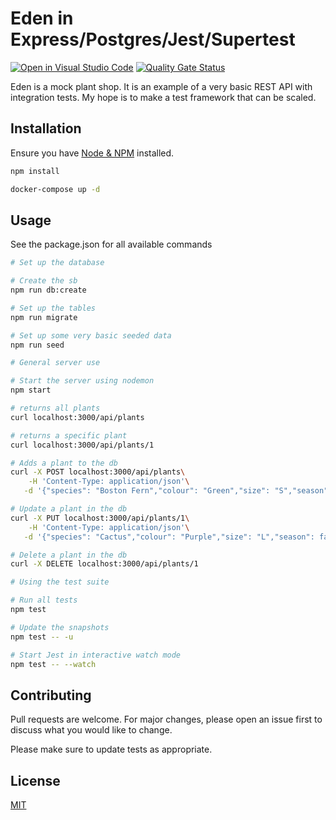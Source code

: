 # Eden in Express/Postgres/Jest/Supertest

[![Open in Visual Studio Code](https://img.shields.io/static/v1?logo=visualstudiocode&label=&message=Open%20in%20Visual%20Studio%20Code&labelColor=2c2c32&color=007acc&logoColor=007acc)](https://open.vscode.dev/jpb06/jest-badges-action)
[![Quality Gate Status](https://sonarcloud.io/api/project_badges/measure?project=RemakingEden_Eden-in-Express-Postgres-Sequelize-Jest-Supertest&metric=alert_status)](https://sonarcloud.io/summary/new_code?id=RemakingEden_Eden-in-Express-Postgres-Sequelize-Jest-Supertest)

Eden is a mock plant shop. It is an example of a very basic REST API with integration tests. My hope is to make a test framework that can be scaled.

## Installation

Ensure you have [Node & NPM](https://docs.npmjs.com/downloading-and-installing-node-js-and-npm) installed.

```bash
npm install
```

```bash
docker-compose up -d
```

## Usage
See the package.json for all available commands

```bash
# Set up the database

# Create the sb
npm run db:create

# Set up the tables
npm run migrate

# Set up some very basic seeded data 
npm run seed
```

```bash
# General server use

# Start the server using nodemon
npm start 

# returns all plants
curl localhost:3000/api/plants

# returns a specific plant
curl localhost:3000/api/plants/1

# Adds a plant to the db
curl -X POST localhost:3000/api/plants\
    -H 'Content-Type: application/json'\
   -d '{"species": "Boston Fern","colour": "Green","size": "S","season": true}'

# Update a plant in the db
curl -X PUT localhost:3000/api/plants/1\
    -H 'Content-Type: application/json'\
   -d '{"species": "Cactus","colour": "Purple","size": "L","season": false}'

# Delete a plant in the db
curl -X DELETE localhost:3000/api/plants/1
```
```bash
# Using the test suite

# Run all tests
npm test

# Update the snapshots
npm test -- -u

# Start Jest in interactive watch mode
npm test -- --watch
```

## Contributing
Pull requests are welcome. For major changes, please open an issue first to discuss what you would like to change.

Please make sure to update tests as appropriate.

## License
[MIT](https://choosealicense.com/licenses/mit/)
